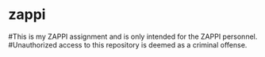 # zappi
#This is my ZAPPI assignment and is only intended for the ZAPPI personnel.
#Unauthorized access to this repository is deemed as a criminal offense.
